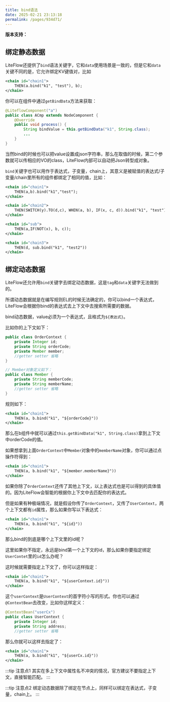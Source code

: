 ```yaml
---
title: bind语法
date: 2025-02-21 23:13:18
permalink: /pages/934d71/
---
```


**版本支持：**<Badge text="v2.13.0+" vertical="middle"/>

## 绑定静态数据

LiteFlow还提供了`bind`语法关键字，它和`data`使用场景是一致的，但是它和`data`关键不同的是，它允许绑定KV键值对，比如

```xml
<chain id="chain1">
    THEN(a.bind("k1", "test"), b);
</chain>
```

你可以在组件中通过`getBindData`方法来获取：

```java
@LiteflowComponent("a")
public class ACmp extends NodeComponent {
	@Override
	public void process() {
		String bindValue = this.getBindData("k1", String.class);
		...
	}
}
```

当然bind的时候也可以把value设置成json字符串，那么在取值的时候，第二个参数就可以传相应的VO的class，LiteFlow内部可以自动把Json转型成对象。

`bind`关键字也可以用作于表达式，子变量，chain上，其意义是被赋值的表达式/子变量/chain里所有的组件都绑定了相同的值，比如：

```xml
<chain id="chain1">
    THEN(a,b).bind("k1","test");
</chain>

<chain id="chain2">
    THEN(SWITCH(y).TO(d,c), WHEN(a, b), IF(x, c, d)).bind("k1", "test")
</chain>

<chain id="sub">
    THEN(a,IF(NOT(x), b, c));
</chain>

<chain id="chain3">
    THEN(d, sub.bind("k1", "test2"))
</chain>
```

## 绑定动态数据

LiteFlow还允许用`bind`关键字去绑定动态数据，这是`tag`和`data`关键字无法做到的。

所谓动态数据就是在编写规则EL的时候无法确定的，你可以bind一个表达式，LiteFlow会根据你bind的表达式去上下文中去搜索所需要的数据。

bind动态数据，value必须为一个表达式，且格式为`${表达式}`。

比如你的上下文如下：

```java
public class OrderContext {
    private Integer id;
    private String orderCode;
    private Member member;
    //getter setter 省略   
}

// Member对象定义如下：
public class Member {
    private String memberCode;
    private String memberName;
    //getter setter 省略   
}

```

规则如下：

```xml
<chain id="chain1">
    THEN(a, b.bind("k1", "${orderCode}"))
</chain>
```

那么在b组件中就可以通过`this.getBindData("k1", String.class)`拿到上下文中orderCode的值。

如果想拿到上面`OrderContext`中`Member`对象中的`memberName`对象，你可以通过点操作符得到：

```xml
<chain id="chain1">
    THEN(a, b.bind("k1", "${member.memberName}"))
</chain>
```

如果你除了`OrderContext`还传了其他上下文，以上表达式也是可以得到的具体值的。因为LiteFlow会智能的根据你上下文中去匹配你的表达式。

但是如果有种极端情况，就是假设你传了`OrderContext`，又传了`UserContext`，两个上下文都有`id`属性，那么如果你写以下表达式：

```xml
<chain id="chain1">
    THEN(a, b.bind("k1", "${id}"))
</chain>
```
那么bind的到底是哪个上下文里的id呢？

这里如果你不指定，永远是bind第一个上下文的id，那么如果你要指定绑定`UserContet`里的`id`怎么办呢？

这时候就需要指定上下文了，你可以这样指定：

```xml
<chain id="chain1">
    THEN(a, b.bind("k1", "${userContext.id}"))
</chain>
```

这个`userContext`是`UserContext`的首字符小写的形式。你也可以通过`@ContextBean`去改变，比如你这样定义：
```java
@ContextBean("userCx")
public class UserContext {
    private Integer id;
    private String address;
    //getter setter 省略   
```

那么你就可以这样去指定了：

```xml
<chain id="chain1">
    THEN(a, b.bind("k1", "${userCx.id}"))
</chain>
```

:::tip 注意点1
其实在多上下文中属性名不冲突的情况，官方建议不要指定上下文，直接智能匹配。
:::

:::tip 注意点2
绑定动态数据除了绑定在节点上，同样可以绑定在表达式，子变量，chain上。
:::
